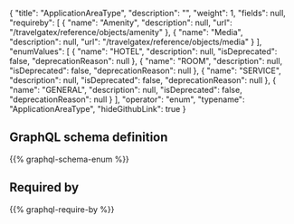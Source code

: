 {
  "title": "ApplicationAreaType",
  "description": "",
  "weight": 1,
  "fields": null,
  "requireby": [
    {
      "name": "Amenity",
      "description": null,
      "url": "/travelgatex/reference/objects/amenity"
    },
    {
      "name": "Media",
      "description": null,
      "url": "/travelgatex/reference/objects/media"
    }
  ],
  "enumValues": [
    {
      "name": "HOTEL",
      "description": null,
      "isDeprecated": false,
      "deprecationReason": null
    },
    {
      "name": "ROOM",
      "description": null,
      "isDeprecated": false,
      "deprecationReason": null
    },
    {
      "name": "SERVICE",
      "description": null,
      "isDeprecated": false,
      "deprecationReason": null
    },
    {
      "name": "GENERAL",
      "description": null,
      "isDeprecated": false,
      "deprecationReason": null
    }
  ],
  "operator": "enum",
  "typename": "ApplicationAreaType",
  "hideGithubLink": true
}
## GraphQL schema definition

{{% graphql-schema-enum %}}

## Required by

{{% graphql-require-by %}}
